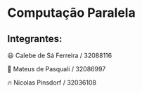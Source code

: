 <h1>Computação Paralela</h1>
<h2>Integrantes:</h2>

😃 Calebe de Sá Ferreira / 32088116

🙈 Mateus de Pasquali / 32086997

🔥  Nicolas Pinsdorf / 32036108
